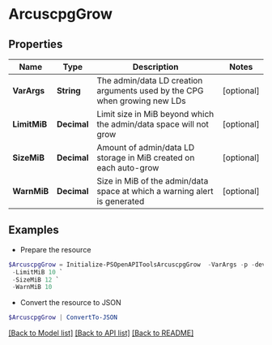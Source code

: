 # ArcuscpgGrow
## Properties

Name | Type | Description | Notes
------------ | ------------- | ------------- | -------------
**VarArgs** | **String** | The admin/data LD creation arguments used by the CPG when growing new LDs | [optional] 
**LimitMiB** | **Decimal** | Limit size in MiB beyond which the admin/data space will not grow | [optional] 
**SizeMiB** | **Decimal** | Amount of admin/data LD storage in MiB created on each auto-grow | [optional] 
**WarnMiB** | **Decimal** | Size in MiB of the admin/data space at which a warning alert is generated | [optional] 

## Examples

- Prepare the resource
```powershell
$ArcuscpgGrow = Initialize-PSOpenAPIToolsArcuscpgGrow  -VarArgs -p -devtype SSD `
 -LimitMiB 10 `
 -SizeMiB 12 `
 -WarnMiB 10
```

- Convert the resource to JSON
```powershell
$ArcuscpgGrow | ConvertTo-JSON
```

[[Back to Model list]](../README.md#documentation-for-models) [[Back to API list]](../README.md#documentation-for-api-endpoints) [[Back to README]](../README.md)

